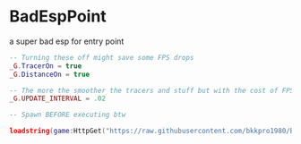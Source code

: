 # BadEspPoint
 a super bad esp for entry point

```lua
-- Turning these off might save some FPS drops
_G.TracerOn = true
_G.DistanceOn = true

-- The more the smoother the tracers and stuff but with the cost of FPS drops
_G.UPDATE_INTERVAL = .02

-- Spawn BEFORE executing btw

loadstring(game:HttpGet("https://raw.githubusercontent.com/bkkpro1980/BadEspPoint/main/load.lua"))()
```
